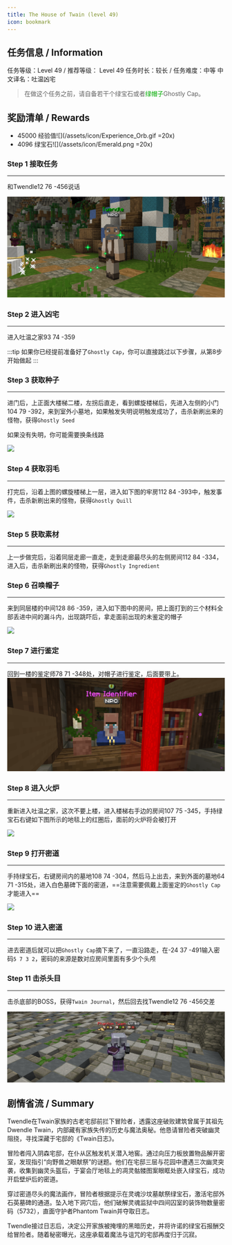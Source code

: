 ```yaml
---
title: The House of Twain (level 49)
icon: bookmark
---
```


## 任务信息 / Information
任务等级：Level 49 / 推荐等级： Level 49
任务时长：较长 / 任务难度：中等
中文译名：吐温凶宅

>在做这个任务之前，请自备若干个绿宝石或者<font color=00AA00>绿帽子</font>Ghostly Cap。

## 奖励清单 / Rewards

+ 45000 经验值![](/assets/icon/Experience_Orb.gif =20x)
+ 4096 绿宝石![](/assets/icon/Emerald.png =20x)

### Step 1 接取任务
---

和<NPC>Twendle</NPC><CC>12 76 -456</CC>说话

![](/assets/img/lv49-2.png)

### Step 2 进入凶宅
---
进入吐温之家<CC>93 74 -359</CC>

:::tip
如果你已经提前准备好了`Ghostly Cap`，你可以直接跳过以下步骤，从第8步开始做起
:::

### Step 3 获取种子
---
进门后，上正面大楼梯二楼，左拐后直走，看到螺旋楼梯后，先进入左侧的小门<CC>104 79 -392</CC>，来到室外小墓地，如果触发失明说明触发成功了，击杀新刷出来的怪物，获得`Ghostly Seed`

 如果没有失明，你可能需要换条线路

![](/assets/img/lv49-1.jpg)

### Step 4 获取羽毛
--- 
打完后，沿着上图的螺旋楼梯上一层，进入如下图的牢房<CC>112 84 -393</CC>中，触发事件，击杀新刷出来的怪物，获得`Ghostly Quill`

![](/assets/img/lv49-2.jpg)

### Step 5 获取素材
---
上一步做完后，沿着同层走廊一直走，走到走廊最尽头的左侧房间<CC>112 84 -334</CC>，进入后，击杀新刷出来的怪物，获得`Ghostly Ingredient`

### Step 6 召唤帽子
--- 
来到同层楼的中间<CC>128 86 -359</CC>，进入如下图中的房间，把上面打到的三个材料全部丢进中间的漏斗内，出现跳吓后，拿走面前出现的未鉴定的帽子

![](/assets/img/lv49-3.jpg)

### Step 7 进行鉴定
--- 
回到一楼的鉴定师<CC>78 71 -348</CC>处，对帽子进行鉴定，后面要带上。
![](/assets/img/lv49-1.png)

### Step 8 进入火炉
--- 
重新进入吐温之家，这次不要上楼，进入楼梯右手边的房间<CC>107 75 -345</CC>，手持绿宝石右键如下图所示的地毯上的红圈后，面前的火炉将会被打开

![](/assets/img/lv49-4.jpg)


### Step 9 打开密道
--- 

手持绿宝石，右键房间内的墓地<CC>108 74 -304</CC>，然后马上出去，来到外面的墓地<CC>64 71 -315</CC>处，进入白色墓碑下面的密道，==注意需要佩戴上面鉴定的`Ghostly Cap`才能进入==

![](/assets/img/lv49-5.jpg)
### Step 10 进入密道
--- 
进去密道后就可以把`Ghostly Cap`摘下来了，一直沿路走，在<CC>-24 37 -491</CC>输入密码`5 7 3 2`，密码的来源是数对应房间里面有多少个头颅

### Step 11 击杀头目
---
击杀底部的BOSS，获得`Twain Journal`，然后回去找<NPC>Twendle</NPC><CC>12 76 -456</CC>交差

![](/assets/img/lv49-4.png)



## 剧情省流 / Summary
Twendle在Twain家族的古老宅邸前拦下冒险者，透露这座破败建筑曾属于其祖先Dwendle Twain，内部藏有家族失传的历史与魔法奥秘。他恳请冒险者突破幽灵阻挠，寻找深藏于宅邸的《Twain日志》。

冒险者闯入阴森宅邸，在仆从区触发机关潜入地窖。通过向压力板放置物品解开密室，发现指引“向野兽之眼献祭”的谜题。他们在宅邸三层与花园中遭遇三次幽灵突袭，收集到幽灵头盔后，于宴会厅地毯上的凋灵骷髅图案眼眶处嵌入绿宝石，成功开启壁炉后的密道。

穿过密道尽头的魔法画作，冒险者根据提示在灵魂沙坟墓献祭绿宝石，激活宅邸外石英墓碑的通道。坠入地下洞穴后，他们破解灵魂监狱中四间囚室的装饰物数量密码（5732），直面守护者Phantom Twain并夺取日志。

Twendle接过日志后，决定公开家族被掩埋的黑暗历史，并将许诺的绿宝石报酬交给冒险者。随着秘密曝光，这座承载着魔法与诅咒的宅邸再度归于沉寂。
